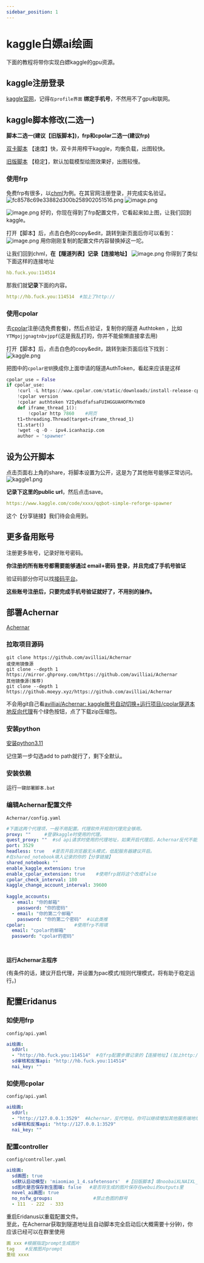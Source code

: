 ```yaml
---
sidebar_position: 1
---
```

# kaggle白嫖ai绘画
下面的教程将带你实现白嫖kaggle的gpu资源。
## kaggle注册登录
[kaggle官网](https://www.kaggle.com/code/spawnerqwq/qqbot-simple-reforge-spawner)，记得`在profile界面`  **绑定手机号**，不然用不了gpu和联网。
## kaggle脚本修改(二选一)
**脚本二选一(建议【旧版脚本】)，frp和cpolar二选一(建议frp)**

[双卡脚本](https://www.kaggle.com/code/spawnerqwq/qqbot-simple-reforge-spawner) 【速度】快，双卡并用榨干kaggle，均衡负载，出图较快。

[旧版脚本](https://www.kaggle.com/code/lzrea06/qqbot-simple-reforge-spawner-bfef6d) 【稳定】，默认加载模型绘图效果好，出图较慢。
### 使用frp
免费frp有很多，以[chml](https://panel.chmlfrp.cn/tunnelm/manage)为例。在其官网注册登录，并完成实名验证。
![fc8578c69e33882d300b258902051516.png](https://raw.githubusercontent.com/avilliai/imgBed/master/images/fc8578c69e33882d300b258902051516.png)
![image.png](https://raw.githubusercontent.com/avilliai/imgBed/master/images/20250126101517.png)

![image.png](https://raw.githubusercontent.com/avilliai/imgBed/master/images/20250126101914.png)
好的，你现在得到了frp配置文件，它看起来如上图，让我们回到kaggle。

打开【脚本】后，点击白色的copy&edit，跳转到新页面后你可以看到：  
![image.png](https://raw.githubusercontent.com/avilliai/imgBed/master/images/20250126102141.png)
用你刚刚复制的配置文件内容替换掉这一坨。

让我们回到chml，**在【隧道列表】记录【连接地址】**
![image.png](https://raw.githubusercontent.com/avilliai/imgBed/master/images/20250126102449.png)
你得到了类似下面这样的连接地址
```yaml
hb.fuck.you:114514 
```
那我们就**记录**下面的内容。
```yaml
http://hb.fuck.you:114514  #加上了http://
```
### 使用cpolar
去[cpolar](https://dashboard.cpolar.com/get-started)注册(选免费套餐)，然后点验证，复制你的隧道 Authtoken ，比如`YTMgojjgnagtnbvjppf`(这是我乱打的，你并不能偷懒直接拿去用)

打开【脚本】后，点击白色的copy&edit，跳转到新页面后往下找到：
![kaggle.png](https://raw.githubusercontent.com/avilliai/imgBed/master/images/kaggle.png)

把图中的`cpolar密钥`换成你上面申请的隧道AuthToken，看起来应该是这样
```python  
cpolar_use = False
if cpolar_use:
    !curl -L https://www.cpolar.com/static/downloads/install-release-cpolar.sh | sudo bash
    !cpolar version
    !cpolar authtoken Y2IyNsdfafsaFUIHGGUAHOFMxYmE0
    def iframe_thread_1():
        !cpolar http 7860    #网页
    t1=threading.Thread(target=iframe_thread_1)
    t1.start()
    !wget -q -O - ipv4.icanhazip.com
    author = 'spawner'
```  
## 设为公开脚本
点击页面右上角的share，将脚本设置为公开，这是为了其他账号能够正常访问。  
![kaggle1.png](https://raw.githubusercontent.com/avilliai/imgBed/master/images/kaggle1.png)

**记录下这里的public url**，然后点击save。
```yaml  
https://www.kaggle.com/code/xxxx/qqbot-simple-reforge-spawner  
```  
这个【分享链接】我们待会会用到。
## 更多备用账号
注册更多账号，记录好账号密码。

**你注册的所有账号都需要能够通过 email+密码 登录，并且完成了手机号验证**

验证码部分你可以找[接码平台](https://sms-activate.guru/en/email-activations)。

**这些账号注册后，只要完成手机号验证就好了，不用别的操作。**
## 部署Achernar
[Achernar](https://github.com/avilliai/Achernar)

### 拉取项目源码
```
git clone https://github.com/avilliai/Achernar
或使用镜像源  
git clone --depth 1 https://mirror.ghproxy.com/https://github.com/avilliai/Achernar
其他镜像源(推荐)  
git clone --depth 1 https://github.moeyy.xyz/https://github.com/avilliai/Achernar
```
不会用git自己看[avilliai/Achernar: kaggle账号自动切换+运行项目/cpolar隧道本地反向代理](https://github.com/avilliai/Achernar)有个绿色按钮，点了下载zip压缩包。
### 安装python
[安装python3.11](https://mirrors.huaweicloud.com/python/3.11.0/python-3.11.0-amd64.exe)

记住第一步勾选add to path就行了，剩下全默认。
### 安装依赖
运行`一键部署脚本.bat`

### 编辑Achernar配置文件
`Achernar/config.yaml`
```yaml  
#下面这两个代理项，一般不用配置。代理软件开规则代理完全够用。  
proxy: ""     #登录kaggle时使用的代理。  
quest_proxy: ""  #sd api请求时使用的代理地址，如果开启代理后，Achernar反代不能正常工作请填写此项。你代理软件的http代理地址。取决于具体情况，clash一般http://127.0.0.1:7890  
port: 3529  
headless: true   #是否开启浏览器无头模式，低配服务器建议开启。  
#在shared_notebook填入记录的你的【分享链接】  
shared_notebook: ""  
enable_kaggle_extension: true  
enable_cpolar_extension: true    #使用frp就将这个改成false
cpolar_check_interval: 180  
kaggle_change_account_interval: 39600  
  
kaggle_accounts:  
  - email: "你的邮箱"  
    password: "你的密码"  
  - email: "你的第二个邮箱"  
    password: "你的第二个密码"  #以此类推  
cpolar:                  #使用frp不用填
  email: "cpolar的邮箱"  
  password: "cpolar的密码"  
  
  
```  
**运行Achernar主程序**

(有条件的话，建议开启代理，并设置为pac模式/规则代理模式，将有助于稳定运行。)
## 配置Eridanus
### 如使用frp
`config/api.yaml`
```yaml  
ai绘画:  
  sdUrl:    
  - "http://hb.fuck.you:114514"  #在frp配置步骤记录的【连接地址】(加上http://)
  sd审核和反推api: "http://hb.fuck.you:114514"  
  nai_key: ""  
```  
### 如使用cpolar
`config/api.yaml`
```yaml  
ai绘画:  
  sdUrl:    
  - "http://127.0.0.1:3529"  #Achernar，反代地址。你可以继续增加其他服务端地址。  
  sd审核和反推api: "http://127.0.0.1:3529"  
  nai_key: ""  
```  
### 配置controller
`config/controller.yaml`
```yaml  
ai绘画:  
  sd画图: true  
  sd默认启动模型: 'miaomiao_1_4.safetensors'  #【旧版脚本】填noobaiXLNAIXL_vPred10Version.safetensors，【双卡脚本】填miaomiao_1_4.safetensors。  
  sd图片是否保存到生图端: false   #是否将生成的图片保存在webui的outputs里  
  novel_ai画图: true  
  no_nsfw_groups:               #禁止色图的群号  
  - 111  - 222  - 333  
```  
重启Eridanus以重载配置文件。   
至此，在Achernar获取到隧道地址且自动脚本完全启动后(大概需要十分钟)，你应该已经可以在群里使用
```yaml  
画 xxx #根据指定prompt生成图片  
tag    #反推图片prompt  
重绘 xxxx
```